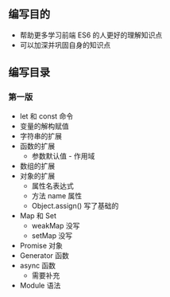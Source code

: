 ## 编写目的

- 帮助更多学习前端 ES6 的人更好的理解知识点
- 可以加深并巩固自身的知识点

## 编写目录

### 第一版

- let 和 const 命令
- 变量的解构赋值
- 字符串的扩展
- 函数的扩展
  - 参数默认值 - 作用域
- 数组的扩展
- 对象的扩展
  - 属性名表达式
  - 方法 name 属性
  - Object.assign() 写了基础的
- Map 和 Set
  - weakMap 没写
  - setMap 没写
- Promise 对象
- Generator 函数
- async 函数
  - 需要补充
- Module 语法
